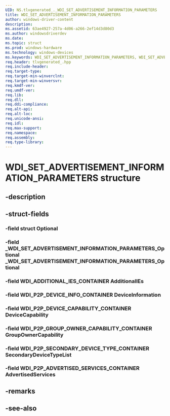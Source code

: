 ```yaml
---
UID: NS.tlvgenerated_._WDI_SET_ADVERTISEMENT_INFORMATION_PARAMETERS
title: WDI_SET_ADVERTISEMENT_INFORMATION_PARAMETERS
author: windows-driver-content
description: 
ms.assetid: 63ae4927-257a-4d06-a266-2ef14d3d80d3
ms.author: windowsdriverdev
ms.date: 
ms.topic: struct
ms.prod: windows-hardware
ms.technology: windows-devices
ms.keywords: WDI_SET_ADVERTISEMENT_INFORMATION_PARAMETERS, WDI_SET_ADVERTISEMENT_INFORMATION_PARAMETERS, *PWDI_SET_ADVERTISEMENT_INFORMATION_PARAMETERS
req.header: tlvgenerated_.hpp
req.include-header:
req.target-type:
req.target-min-winverclnt:
req.target-min-winversvr:
req.kmdf-ver:
req.umdf-ver:
req.lib:
req.dll:
req.ddi-compliance:
req.alt-api:
req.alt-loc:
req.unicode-ansi:
req.idl:
req.max-support:
req.namespace:
req.assembly:
req.type-library:
---
```


# WDI_SET_ADVERTISEMENT_INFORMATION_PARAMETERS structure

## -description



## -struct-fields

### -field struct Optional			
 	
### -field _WDI_SET_ADVERTISEMENT_INFORMATION_PARAMETERS_Optional _WDI_SET_ADVERTISEMENT_INFORMATION_PARAMETERS_Optional			
 	
### -field WDI_ADDITIONAL_IES_CONTAINER AdditionalIEs			
 	
### -field WDI_P2P_DEVICE_INFO_CONTAINER DeviceInformation			
 	
### -field WDI_P2P_DEVICE_CAPABILITY_CONTAINER DeviceCapability			
 	
### -field WDI_P2P_GROUP_OWNER_CAPABILITY_CONTAINER GroupOwnerCapability			
 	
### -field WDI_P2P_SECONDARY_DEVICE_TYPE_CONTAINER SecondaryDeviceTypeList			
 	
### -field WDI_P2P_ADVERTISED_SERVICES_CONTAINER AdvertisedServices			
 	
## -remarks

## -see-also